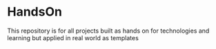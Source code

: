 # HandsOn
This repository is for all projects built as hands on for technologies and learning but applied in real world as templates
